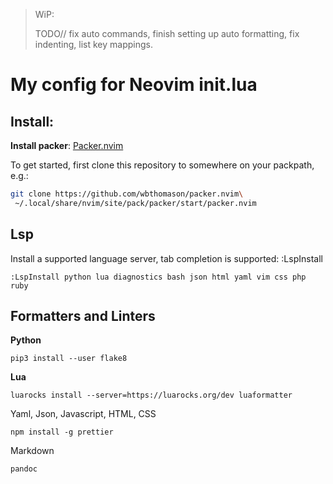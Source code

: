 >  WiP:
>
>
> TODO// fix auto commands, finish setting up auto formatting, fix indenting, list key mappings.

# My config for Neovim init.lua

## Install:

**Install packer**:
[Packer.nvim](https://github.com/wbthomason/packer.nvim)

To get started, first clone this repository to somewhere on your packpath, e.g.:

```bash
git clone https://github.com/wbthomason/packer.nvim\
 ~/.local/share/nvim/site/pack/packer/start/packer.nvim
```

## Lsp
Install a supported language server, tab completion is supported:
		:LspInstall <Language server>

```
:LspInstall python lua diagnostics bash json html yaml vim css php ruby

```

## Formatters and Linters

**Python**
```
pip3 install --user flake8

```

**Lua**
```
luarocks install --server=https://luarocks.org/dev luaformatter

```

Yaml, Json, Javascript, HTML, CSS
```
npm install -g prettier

```
Markdown
```
pandoc

```

